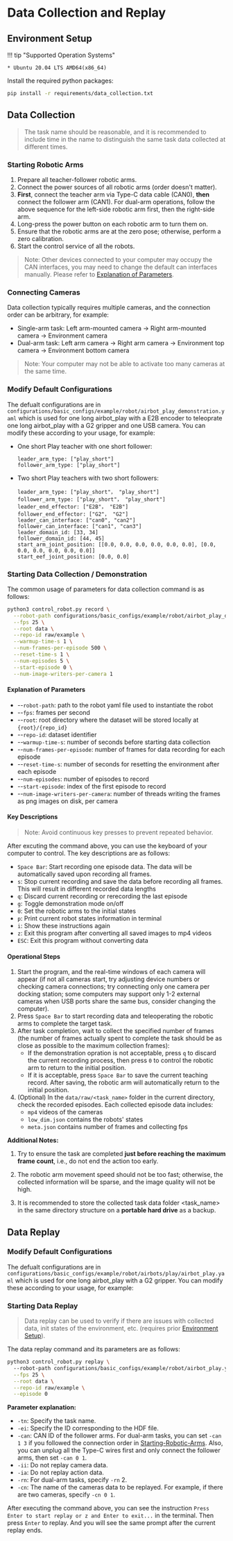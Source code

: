 # Data Collection and Replay


## Environment Setup

!!! tip "Supported Operation Systems"

    * Ubuntu 20.04 LTS AMD64(x86_64)

Install the required python packages:
```bash
pip install -r requirements/data_collection.txt
```

## Data Collection

> The task name should be reasonable, and it is recommended to include time in the name to distinguish the same task data collected at different times.

### Starting Robotic Arms
1. Prepare all teacher-follower robotic arms.
2. Connect the power sources of all robotic arms (order doesn't matter).
3. **First**, connect the teacher arm via Type-C data cable (CAN0), **then** connect the follower arm (CAN1). For dual-arm operations, follow the above sequence for the left-side robotic arm first, then the right-side arm.
4. Long-press the power button on each robotic arm to turn them on.
5. Ensure that the robotic arms are at the zero pose; otherwise, perform a zero calibration.
6. Start the control service of all the robots.

> Note: Other devices connected to your computer may occupy the CAN interfaces, you may need to change the default can interfaces manually. Please refer to [Explanation of Parameters](#explanation-of-parameters).

### Connecting Cameras
Data collection typically requires multiple cameras, and the connection order can be arbitrary, for example:

- Single-arm task: Left arm-mounted camera -> Right arm-mounted camera -> Environment camera
- Dual-arm task: Left arm camera -> Right arm camera -> Environment top camera -> Environment bottom camera

> Note: Your computer may not be able to activate too many cameras at the same time.

### Modify Default Configurations
The defualt configurations are in `configurations/basic_configs/example/robot/airbot_play_demonstration.yaml` which is used for one long airbot_play with a E2B encoder to teleoprate one long airbot_play with a G2 gripper and one USB camera. You can modify these according to your usage, for example:

- One short Play teacher with one short follower:
    ```
    leader_arm_type: ["play_short"]
    follower_arm_type: ["play_short"]
    ```
- Two short Play teachers with two short followers:
    ```
    leader_arm_type: ["play_short"， "play_short"]
    follower_arm_type: ["play_short"， "play_short"]
    leader_end_effector: ["E2B"， "E2B"]
    follower_end_effector: ["G2"， "G2"]
    leader_can_interface: ["can0", "can2"]
    follower_can_interface: ["can1", "can3"]
    leader_domain_id: [33, 34]
    follower_domain_id: [44, 45]
    start_arm_joint_position: [[0.0, 0.0, 0.0, 0.0, 0.0, 0.0], [0.0, 0.0, 0.0, 0.0, 0.0, 0.0]]
    start_eef_joint_position: [0.0, 0.0]
    ```

### Starting Data Collection / Demonstration

The common usage of parameters for data collection command is as follows:

```bash
python3 control_robot.py record \
  --robot-path configurations/basic_configs/example/robot/airbot_play_demonstration.yaml \
  --fps 25 \
  --root data \
  --repo-id raw/example \
  --warmup-time-s 1 \
  --num-frames-per-episode 500 \
  --reset-time-s 1 \
  --num-episodes 5 \
  --start-episode 0 \
  --num-image-writers-per-camera 1
```

#### Explanation of Parameters

  - --`robot-path`: path to the robot yaml file used to instantiate the robot
  - --`fps`: frames per second
  - --`root`: root directory where the dataset will be stored locally at `{root}/{repo_id}`
  - --`repo-id`: dataset identifier
  - --`warmup-time-s`: number of seconds before starting data collection
  - --`num-frames-per-episode`: number of frames for data recording for each episode
  - --`reset-time-s`: number of seconds for resetting the environment after each episode
  - --`num-episodes`: number of episodes to record
  - --`start-episode`: index of the first episode to record
  - --`num-image-writers-per-camera`: number of threads writing the frames as png images on disk, per camera

#### Key Descriptions

> Note: Avoid continuous key presses to prevent repeated behavior.

After excuting the command above, you can use the keyboard of your computer to control. The key descriptions are as follows:

- `Space Bar`: Start recording one episode data. The data will be automatically saved upon recording all frames.
- `s`: Stop current recording and save the data before recording all frames. This will result in different recorded data lengths
- `q`: Discard current recording or rerecording the last episode
- `g`: Toggle demonstration mode on/off
- `0`: Set the robotic arms to the initial states
- `p`: Print current robot states information in terminal
- `i`: Show these instructions again
- `z`: Exit this program after converting all saved images to mp4 videos
- `ESC`: Exit this program without converting data

#### Operational Steps

1. Start the program, and the real-time windows of each camera will appear (if not all cameras start, try adjusting device numbers or checking camera connections; try connecting only one camera per docking station; some computers may support only 1-2 external cameras when USB ports share the same bus, consider changing the computer).
2. Press `Space Bar` to start recording data and teleoperating the robotic arms to complete the target task.
3. After task completion, wait to collect the specified number of frames (the number of frames actually spent to complete the task should be as close as possible to the maximum collection frames):
    - If the demonstration opration is not acceptable, press `q` to discard the current recording process, then press `0` to control the robotic arm to return to the initial position.
    - If it is acceptable, press `Space Bar` to save the current teaching record. After saving, the robotic arm will automatically return to the initial position.
4. (Optional) In the `data/raw/<task_name>` folder in the current directory, check the recorded episodes. Each collected episode data includes:
    - `mp4` videos of the cameras
    - `low_dim.json` contains the robots' states
    - `meta.json` contains number of frames and collecting fps

**Additional Notes:**

1. Try to ensure the task are completed **just before reaching the maximum frame count**, i.e., do not end the action too early.

2. The robotic arm movement speed should not be too fast; otherwise, the collected information will be sparse, and the image quality will not be high.

3. It is recommended to store the collected task data folder <task_name> in the same directory structure on a **portable hard drive** as a backup.

## Data Replay

### Modify Default Configurations

The defualt configurations are in `configurations/basic_configs/example/robot/airbots/play/airbot_play.yaml` which is used for one long airbot_play with a G2 gripper. You can modify these according to your usage, for example:



### Starting Data Replay

> Data replay can be used to verify if there are issues with collected data, init states of the environment, etc. (requires prior [Environment Setup](#environment-setup)).

The data replay command and its parameters are as follows:

```bash
python3 control_robot.py replay \       
  --robot-path configurations/basic_configs/example/robot/airbot_play.yaml \
  --fps 25 \
  --root data \
  --repo-id raw/example \
  --episode 0
```

**Parameter explanation:**

- `-tn`: Specify the task name.
- `-ei`: Specify the ID corresponding to the HDF file.
- `-can`: CAN ID of the follower arms. For dual-arm tasks, you can set `-can 1 3` if you followed the connection order in [Starting-Robotic-Arms](#starting-robotic-arms). Also, you can unplug all the Type-C wires first and only connect the follower arms, then set `-can 0 1`.
- `-ii`: Do not replay camera data.
- `-ia`: Do not replay action data.
- `-rn`: For dual-arm tasks, specify `-rn` 2.
- `-cn`: The name of the cameras data to be replayed. For example, if there are two cameras, specify `-cn 0 1`.

After executing the command above, you can see the instruction ``Press Enter to start replay or z and Enter to exit...`` in the terminal. Then press `Enter` to replay. And you will see the same prompt after the current replay ends.
